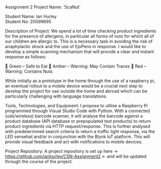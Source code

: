 Assignment 2 Project Name: ‘ScaNut’

Student Name: Ian Hurley   
Student No: 20099695

Description of Project:
We spend a lot of time checking product ingredients for the presence of allergens, in particular all forms of nuts for which all of our children are allergic to. This is a necessary task in avoiding the risk of anaphylactic shock and the use of EpiPens in response.
I would like to develop a simple scanning mechanism that will provide a clear and instant response as follows:

 Green – Safe to Eat
 Amber – Warning: May Contain Traces
 Red – Warning: Contains Nuts

While initially as a prototype in the home through the use of a raspberry pi, an eventual rollout to a mobile device would be a crucial next step to develop the project for use outside the home and abroad which can be particularly challenging with language translations.

Tools, Technologies, and Equipment:
I propose to utilise a Raspberry Pi programmed through Visual Studio Code with Python. With a connected (usb/wireless) barcode scanner, it will analyse the barcode against a product database (API database or prepopulated test products) to return product ingredients via HTTP request/response. This is further analysed with predetermined search criteria to return a traffic light response, via the LED sensehat and/or in conjunction with the Blynk IoT platform.  This will provide visual feedback and act with notifications to mobile devices.

Project Repository:
A project repository is set up here -> https://github.com/ianhurley/CSN-Assignment2 <- and will be updated through the course of the project.
